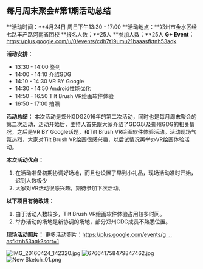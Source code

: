 ## 每月周末聚会#第1期活动总结

**活动时间：**4月24日 周日下午13:30 - 17:00
**活动地点：**郑州市金水区经七路丰产路河南省团校
**报名人数：**25人
**参加人数：**25人
**G+ Event：**<https://plus.google.com/u/0/events/cdh7t19umu21baaasfktnh53aqk>

**活动安排：**
- 13:30 - 14:00 签到
- 14:00 - 14:10 介绍GDG
- 14:10 - 14:30 VR BY Google
- 14:30 - 14:50 Android性能优化
- 14:50 - 16.50 Tilt Brush VR绘画软件体验
- 16:50 - 17:00 拍照

**活动总结：**
本次活动是郑州GDG2016年的第二次活动，同时也是每月周末聚会的第二次活动，活动开始后，主持人首先跟大家介绍了GDG以及郑州GDG的相关情况，之后是VR BY Google话题，和Tilt Brush VR绘画软件体验活动。活动现场气氛热烈，大家对Tilt Brush VR绘画很感兴趣，以后试情况再举办VR绘画体验活动。

**本次活动优点：**
1. 在活动准备初期协调好场地，而且也设置了早到小礼品，现场活动准时开始，迟到人数极少
2. 大家对VR活动很感兴趣，期待参加下次活动。

**以下项目有待改进：**
1. 由于活动人数较多，Tilt Brush VR绘画软件体验占用较多时间。
2. 举办活动的场地是新协调的场地，部分郑州GDG成员不熟悉位置。

**现场活动照片：**
更多活动照片：[https://plus.google.com/events/g ... asfktnh53aqk?sort=1](https://plus.google.com/events/gallery/cdh7t19umu21baaasfktnh53aqk?sort=1)


![IMG_20160424_142320.jpg](https://uc0.chinagdg.com/attachment/forum/201604/28/132512zvtt0t6pm0xvvdx2.jpg)
![676641758479847462.jpg](https://uc0.chinagdg.com/attachment/forum/201604/28/132524wzfxjo3ooo33wfft.jpg)
![New Sketch_01.png](https://uc0.chinagdg.com/attachment/forum/201604/28/132551xw3wez6c3jvaeiwc.png)